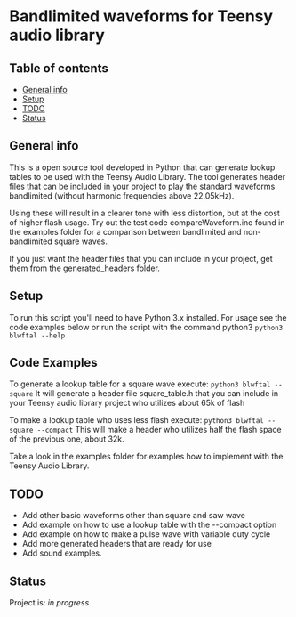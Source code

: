 

# Bandlimited waveforms for Teensy audio library

## Table of contents
* [General info](#general-info)
* [Setup](#setup)
* [TODO](#todo)
* [Status](#status)

## General info
This is a open source tool developed in Python that can generate lookup tables to be used with the
Teensy Audio Library. The tool generates header files that can be included in your project to play
the standard waveforms bandlimited (without harmonic frequencies above 22.05kHz).

Using these will result in a clearer tone with less distortion, but at the cost of higher flash usage.
Try out the test code compareWaveform.ino found in the examples folder for a comparison between
bandlimited and non-bandlimited square waves.

If you just want the header files that you can include in your project, get them from the generated_headers folder.

## Setup
To run this script you'll need to have Python 3.x installed.
For usage see the code examples below or run the script with the command python3 `python3 blwftal --help`

## Code Examples
To generate a lookup table for a square wave execute:
`python3 blwftal --square`
It will generate a header file square_table.h that you can include in your Teensy audio library project
who utilizes about 65k of flash

To make a lookup table who uses less flash execute:
`python3 blwftal --square --compact`
This will make a header who utilizes half the flash space of the previous one, about 32k.

Take a look in the examples folder for examples how to implement with the Teensy Audio Library.

## TODO
* Add other basic waveforms other than square and saw wave
* Add example on how to use a lookup table with the --compact option
* Add example on how to make a pulse wave with variable duty cycle
* Add more generated headers that are ready for use
* Add sound examples.

## Status
Project is: _in progress_
